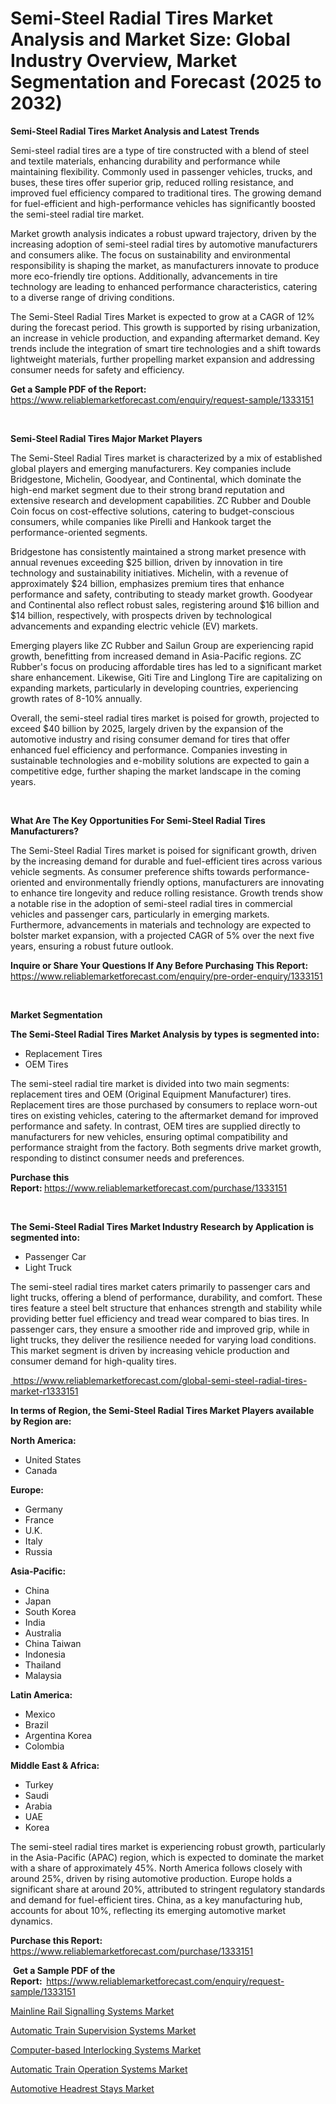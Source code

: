 <p><h1>Semi-Steel Radial Tires Market Analysis and Market Size: Global Industry Overview, Market Segmentation and Forecast (2025 to 2032)</h1></p><p><strong>Semi-Steel Radial Tires Market Analysis and Latest Trends</strong></p>
<p><p>Semi-steel radial tires are a type of tire constructed with a blend of steel and textile materials, enhancing durability and performance while maintaining flexibility. Commonly used in passenger vehicles, trucks, and buses, these tires offer superior grip, reduced rolling resistance, and improved fuel efficiency compared to traditional tires. The growing demand for fuel-efficient and high-performance vehicles has significantly boosted the semi-steel radial tire market.</p><p>Market growth analysis indicates a robust upward trajectory, driven by the increasing adoption of semi-steel radial tires by automotive manufacturers and consumers alike. The focus on sustainability and environmental responsibility is shaping the market, as manufacturers innovate to produce more eco-friendly tire options. Additionally, advancements in tire technology are leading to enhanced performance characteristics, catering to a diverse range of driving conditions.</p><p>The Semi-Steel Radial Tires Market is expected to grow at a CAGR of 12% during the forecast period. This growth is supported by rising urbanization, an increase in vehicle production, and expanding aftermarket demand. Key trends include the integration of smart tire technologies and a shift towards lightweight materials, further propelling market expansion and addressing consumer needs for safety and efficiency.</p></p>
<p><strong>Get a Sample PDF of the Report:&nbsp;</strong> <a href="https://www.reliablemarketforecast.com/enquiry/request-sample/1333151?utm_campaign=1897&utm_medium=2&utm_source=Github&utm_content=ia&utm_term=24032025&utm_id=semi-steel-radial-tires">https://www.reliablemarketforecast.com/enquiry/request-sample/1333151</a></p>
<p>&nbsp;</p>
<p><strong>Semi-Steel Radial Tires Major Market Players</strong></p>
<p><p>The Semi-Steel Radial Tires market is characterized by a mix of established global players and emerging manufacturers. Key companies include Bridgestone, Michelin, Goodyear, and Continental, which dominate the high-end market segment due to their strong brand reputation and extensive research and development capabilities. ZC Rubber and Double Coin focus on cost-effective solutions, catering to budget-conscious consumers, while companies like Pirelli and Hankook target the performance-oriented segments.</p><p>Bridgestone has consistently maintained a strong market presence with annual revenues exceeding $25 billion, driven by innovation in tire technology and sustainability initiatives. Michelin, with a revenue of approximately $24 billion, emphasizes premium tires that enhance performance and safety, contributing to steady market growth. Goodyear and Continental also reflect robust sales, registering around $16 billion and $14 billion, respectively, with prospects driven by technological advancements and expanding electric vehicle (EV) markets.</p><p>Emerging players like ZC Rubber and Sailun Group are experiencing rapid growth, benefitting from increased demand in Asia-Pacific regions. ZC Rubber's focus on producing affordable tires has led to a significant market share enhancement. Likewise, Giti Tire and Linglong Tire are capitalizing on expanding markets, particularly in developing countries, experiencing growth rates of 8-10% annually.</p><p>Overall, the semi-steel radial tires market is poised for growth, projected to exceed $40 billion by 2025, largely driven by the expansion of the automotive industry and rising consumer demand for tires that offer enhanced fuel efficiency and performance. Companies investing in sustainable technologies and e-mobility solutions are expected to gain a competitive edge, further shaping the market landscape in the coming years.</p></p>
<p>&nbsp;</p>
<p><strong>What Are The Key Opportunities For Semi-Steel Radial Tires Manufacturers?</strong></p>
<p><p>The Semi-Steel Radial Tires market is poised for significant growth, driven by the increasing demand for durable and fuel-efficient tires across various vehicle segments. As consumer preference shifts towards performance-oriented and environmentally friendly options, manufacturers are innovating to enhance tire longevity and reduce rolling resistance. Growth trends show a notable rise in the adoption of semi-steel radial tires in commercial vehicles and passenger cars, particularly in emerging markets. Furthermore, advancements in materials and technology are expected to bolster market expansion, with a projected CAGR of 5% over the next five years, ensuring a robust future outlook.</p></p>
<p><strong>Inquire or Share Your Questions If Any Before Purchasing This Report:</strong> <a href="https://www.reliablemarketforecast.com/enquiry/pre-order-enquiry/1333151?utm_campaign=1897&utm_medium=2&utm_source=Github&utm_content=ia&utm_term=24032025&utm_id=semi-steel-radial-tires">https://www.reliablemarketforecast.com/enquiry/pre-order-enquiry/1333151</a></p>
<p>&nbsp;</p>
<p><strong>Market Segmentation</strong></p>
<p><strong>The Semi-Steel Radial Tires Market Analysis by types is segmented into:</strong></p>
<p><ul><li>Replacement Tires</li><li>OEM Tires</li></ul></p>
<p><p>The semi-steel radial tire market is divided into two main segments: replacement tires and OEM (Original Equipment Manufacturer) tires. Replacement tires are those purchased by consumers to replace worn-out tires on existing vehicles, catering to the aftermarket demand for improved performance and safety. In contrast, OEM tires are supplied directly to manufacturers for new vehicles, ensuring optimal compatibility and performance straight from the factory. Both segments drive market growth, responding to distinct consumer needs and preferences.</p></p>
<p><strong>Purchase this Report:&nbsp;</strong><a href="https://www.reliablemarketforecast.com/purchase/1333151?utm_campaign=1897&utm_medium=2&utm_source=Github&utm_content=ia&utm_term=24032025&utm_id=semi-steel-radial-tires">https://www.reliablemarketforecast.com/purchase/1333151</a></p>
<p>&nbsp;</p>
<p><strong>The Semi-Steel Radial Tires Market Industry Research by Application is segmented into:</strong></p>
<p><ul><li>Passenger Car</li><li>Light Truck</li></ul></p>
<p><p>The semi-steel radial tires market caters primarily to passenger cars and light trucks, offering a blend of performance, durability, and comfort. These tires feature a steel belt structure that enhances strength and stability while providing better fuel efficiency and tread wear compared to bias tires. In passenger cars, they ensure a smoother ride and improved grip, while in light trucks, they deliver the resilience needed for varying load conditions. This market segment is driven by increasing vehicle production and consumer demand for high-quality tires.</p></p>
<p><a href="https://www.reliablemarketforecast.com/global-semi-steel-radial-tires-market-r1333151?utm_campaign=1897&utm_medium=2&utm_source=Github&utm_content=ia&utm_term=24032025&utm_id=semi-steel-radial-tires">&nbsp;https://www.reliablemarketforecast.com/global-semi-steel-radial-tires-market-r1333151</a></p>
<p><strong>In terms of Region, the Semi-Steel Radial Tires Market Players available by Region are:</strong></p>
<p>
    <p> <strong> North America: </strong>
        <ul>
            <li>United States</li>
            <li>Canada</li>
        </ul>
        </p> 
    <p> <strong> Europe: </strong>
        <ul>
            <li>Germany</li>
            <li>France</li>
            <li>U.K.</li>
            <li>Italy</li>
            <li>Russia</li>
        </ul>
        </p> 
    <p> <strong> Asia-Pacific: </strong>
        <ul>
            <li>China</li>
            <li>Japan</li>
            <li>South Korea</li>
            <li>India</li>
            <li>Australia</li>
            <li>China Taiwan</li>
            <li>Indonesia</li>
            <li>Thailand</li>
            <li>Malaysia</li>
        </ul>
        </p> 
    <p> <strong> Latin America: </strong>
        <ul>
            <li>Mexico</li>
            <li>Brazil</li>
            <li>Argentina Korea</li>
            <li>Colombia</li>
        </ul>
        </p> 
    <p> <strong> Middle East & Africa: </strong>
        <ul>
            <li>Turkey</li>
            <li>Saudi</li>
            <li>Arabia</li>
            <li>UAE</li>
            <li>Korea</li>
        </ul>
    </p>
    </p>
<p><p>The semi-steel radial tires market is experiencing robust growth, particularly in the Asia-Pacific (APAC) region, which is expected to dominate the market with a share of approximately 45%. North America follows closely with around 25%, driven by rising automotive production. Europe holds a significant share at around 20%, attributed to stringent regulatory standards and demand for fuel-efficient tires. China, as a key manufacturing hub, accounts for about 10%, reflecting its emerging automotive market dynamics.</p></p>
<p><strong>Purchase this Report: </strong><a href="https://www.reliablemarketforecast.com/purchase/1333151?utm_campaign=1897&utm_medium=2&utm_source=Github&utm_content=ia&utm_term=24032025&utm_id=semi-steel-radial-tires">https://www.reliablemarketforecast.com/purchase/1333151</a></p>
<p>&nbsp;<strong>Get a Sample PDF of the Report:&nbsp;&nbsp;</strong><a href="https://www.reliablemarketforecast.com/enquiry/request-sample/1333151?utm_campaign=1897&utm_medium=2&utm_source=Github&utm_content=ia&utm_term=24032025&utm_id=semi-steel-radial-tires">https://www.reliablemarketforecast.com/enquiry/request-sample/1333151</a></p>
<p><strong></strong></p>
<p><p><a href="https://github.com/seherlouize/Market-Research-Report-List-1/blob/main/mainline-rail-signalling-systems-market.md?utm_campaign=1897&utm_medium=2&utm_source=Github&utm_content=ia&utm_term=24032025&utm_id=semi-steel-radial-tires">Mainline Rail Signalling Systems Market</a></p><p><a href="https://github.com/moroesarta/Market-Research-Report-List-1/blob/main/automatic-train-supervision-systems-market.md?utm_campaign=1897&utm_medium=2&utm_source=Github&utm_content=ia&utm_term=24032025&utm_id=semi-steel-radial-tires">Automatic Train Supervision Systems Market</a></p><p><a href="https://github.com/szaszgrychkq/Market-Research-Report-List-1/blob/main/computer-based-interlocking-systems-market.md?utm_campaign=1897&utm_medium=2&utm_source=Github&utm_content=ia&utm_term=24032025&utm_id=semi-steel-radial-tires">Computer-based Interlocking Systems Market</a></p><p><a href="https://github.com/sadaandilou/Market-Research-Report-List-1/blob/main/automatic-train-operation-systems-market.md?utm_campaign=1897&utm_medium=2&utm_source=Github&utm_content=ia&utm_term=24032025&utm_id=semi-steel-radial-tires">Automatic Train Operation Systems Market</a></p><p><a href="https://github.com/kaganalcinwv/Market-Research-Report-List-1/blob/main/automotive-headrest-stays-market.md?utm_campaign=1897&utm_medium=2&utm_source=Github&utm_content=ia&utm_term=24032025&utm_id=semi-steel-radial-tires">Automotive Headrest Stays Market</a></p></p>